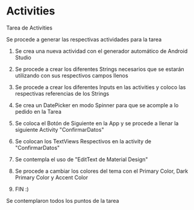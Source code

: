 # Activities
Tarea de Activities

Se procede a generar las respectivas actividades para la tarea

1) Se crea una nueva actividad con el generador automático de Android Studio

2) Se procede a crear los diferentes Strings necesarios que se estarán utilizando con sus respectivos campos llenos

3) Se procede a crear los diferentes Inputs en las activities y coloco las respectivas referencias de los Strings

4) Se crea un DatePicker en modo Spinner para que se acomple a lo pedido en la Tarea

5) Se coloca el Botón de Siguiente en la App y se procede a llenar la siguiente Activity "ConfirmarDatos"

6) Se colocan los TextViews Respectivos en la activity de "ConfirmarDatos"

7) Se contempla el uso de "EditText de Material Design"

8) Se procede a cambiar los colores del tema con el Primary Color, Dark Primary Color y Accent Color

9) FIN :)

Se contemplaron todos los puntos de la tarea




